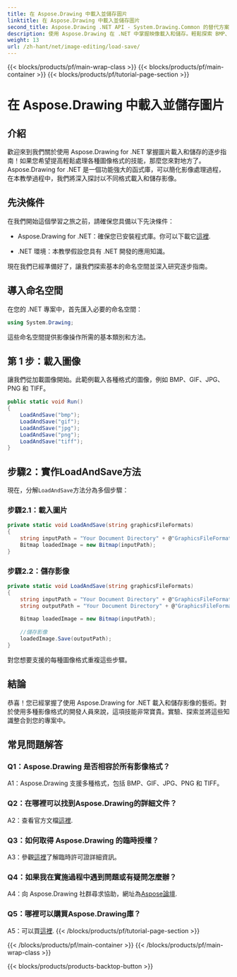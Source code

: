 ```yaml
---
title: 在 Aspose.Drawing 中載入並儲存圖片
linktitle: 在 Aspose.Drawing 中載入並儲存圖片
second_title: Aspose.Drawing .NET API - System.Drawing.Common 的替代方案
description: 使用 Aspose.Drawing 在 .NET 中掌握映像載入和儲存。輕鬆探索 BMP、GIF、JPG、PNG、TIFF 格式。
weight: 13
url: /zh-hant/net/image-editing/load-save/
---
```


{{< blocks/products/pf/main-wrap-class >}}
{{< blocks/products/pf/main-container >}}
{{< blocks/products/pf/tutorial-page-section >}}

# 在 Aspose.Drawing 中載入並儲存圖片

## 介紹

歡迎來到我們關於使用 Aspose.Drawing for .NET 掌握圖片載入和儲存的逐步指南！如果您希望提高輕鬆處理各種圖像格式的技能，那麼您來對地方了。 Aspose.Drawing for .NET 是一個功能強大的函式庫，可以簡化影像處理過程，在本教學過程中，我們將深入探討以不同格式載入和儲存影像。

## 先決條件

在我們開始這個學習之旅之前，請確保您具備以下先決條件：

-  Aspose.Drawing for .NET：確保您已安裝程式庫。你可以下載它[這裡](https://releases.aspose.com/drawing/net/).

- .NET 環境：本教學假設您具有 .NET 開發的應用知識。

現在我們已經準備好了，讓我們探索基本的命名空間並深入研究逐步指南。

## 導入命名空間

在您的 .NET 專案中，首先匯入必要的命名空間：

```csharp
using System.Drawing;
```

這些命名空間提供影像操作所需的基本類別和方法。

## 第 1 步：載入圖像

讓我們從加載圖像開始。此範例載入各種格式的圖像，例如 BMP、GIF、JPG、PNG 和 TIFF。

```csharp
public static void Run()
{
    LoadAndSave("bmp");
    LoadAndSave("gif");
    LoadAndSave("jpg");
    LoadAndSave("png");
    LoadAndSave("tiff");
}
```

## 步驟2：實作LoadAndSave方法

現在，分解`LoadAndSave`方法分為多個步驟：

### 步驟2.1：載入圖片

```csharp
private static void LoadAndSave(string graphicsFileFormats)
{
    string inputPath = "Your Document Directory" + @"GraphicsFileFormats\image." + graphicsFileFormats;
    Bitmap loadedImage = new Bitmap(inputPath);
}
```

### 步驟2.2：儲存影像

```csharp
private static void LoadAndSave(string graphicsFileFormats)
{
    string inputPath = "Your Document Directory" + @"GraphicsFileFormats\image." + graphicsFileFormats;
    string outputPath = "Your Document Directory" + @"GraphicsFileFormats\image_out." + graphicsFileFormats;
    
    Bitmap loadedImage = new Bitmap(inputPath);
    
    //儲存影像
    loadedImage.Save(outputPath);
}
```

對您想要支援的每種圖像格式重複這些步驟。

## 結論

恭喜！您已經掌握了使用 Aspose.Drawing for .NET 載入和儲存影像的藝術。對於使用多種影像格式的開發人員來說，這項技能非常寶貴。實驗、探索並將這些知識整合到您的專案中。

## 常見問題解答

### Q1：Aspose.Drawing 是否相容於所有影像格式？

A1：Aspose.Drawing 支援多種格式，包括 BMP、GIF、JPG、PNG 和 TIFF。

### Q2：在哪裡可以找到Aspose.Drawing的詳細文件？

A2：查看官方文檔[這裡](https://reference.aspose.com/drawing/net/).

### Q3：如何取得 Aspose.Drawing 的臨時授權？

 A3：參觀[這裡](https://purchase.aspose.com/temporary-license/)了解臨時許可證詳細資訊。

### Q4：如果我在實施過程中遇到問題或有疑問怎麼辦？

 A4：向 Aspose.Drawing 社群尋求協助，網址為[Aspose論壇](https://forum.aspose.com/c/diagram/17).

### Q5：哪裡可以購買Aspose.Drawing庫？

 A5：可以買[這裡](https://purchase.aspose.com/buy).
{{< /blocks/products/pf/tutorial-page-section >}}

{{< /blocks/products/pf/main-container >}}
{{< /blocks/products/pf/main-wrap-class >}}

{{< blocks/products/products-backtop-button >}}
